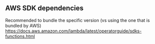 ##  AWS SDK dependencies
Recommended to bundle the specific version (vs using the one that is bundled by AWS)
https://docs.aws.amazon.com/lambda/latest/operatorguide/sdks-functions.html

